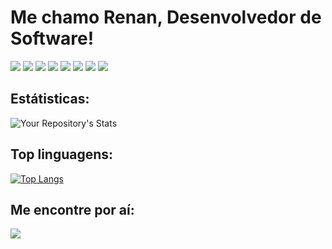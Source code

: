 
<h1>Me chamo Renan, Desenvolvedor de Software!</h1>

<div style="flex-direction:row">
    <img src="https://img.shields.io/badge/HTML5-E34F26?style=for-the-badge&logo=html5&logoColor=white" />
    <img src="https://img.shields.io/badge/CSS3-1572B6?style=for-the-badge&logo=css3&logoColor=white" />
    <img src="https://img.shields.io/badge/JavaScript-323330?style=for-the-badge&logo=javascript&logoColor=F7DF1E" />
    <img src="https://img.shields.io/badge/TypeScript-007ACC?style=for-the-badge&logo=typescript&logoColor=white" />
    <img src="https://img.shields.io/badge/React-20232A?style=for-the-badge&logo=react&logoColor=61DAFB" />
    <img src="https://img.shields.io/badge/Sass-CC6699?style=for-the-badge&logo=sass&logoColor=white" />
    <img src="https://img.shields.io/badge/Git-E34F26?style=for-the-badge&logo=git&logoColor=white" />
    <img src="https://img.shields.io/badge/Windows-017AD7?style=for-the-badge&logo=windows&logoColor=white" />
</div>


<h2>Estátisticas:</h2>

![Your Repository's Stats](https://github-readme-stats.vercel.app/api?username=cardosorenanalves&show_icons=true)

<h2>Top linguagens:</h2>

[![Top Langs](https://github-readme-stats.vercel.app/api/top-langs/?username=cardosorenanalves&theme=radical)](https://github.com/JoVi0li/github-readme-stats)



<h2>Me encontre por aí:</h2>
<div>
    <a href="https://www.linkedin.com/in/renan-cardoso-b21a32209" target="_blank">
        <img src="https://img.shields.io/badge/LinkedIn-0077B5?style=for-the-badge&logo=linkedin&logoColor=white" />
    </a>
</div
